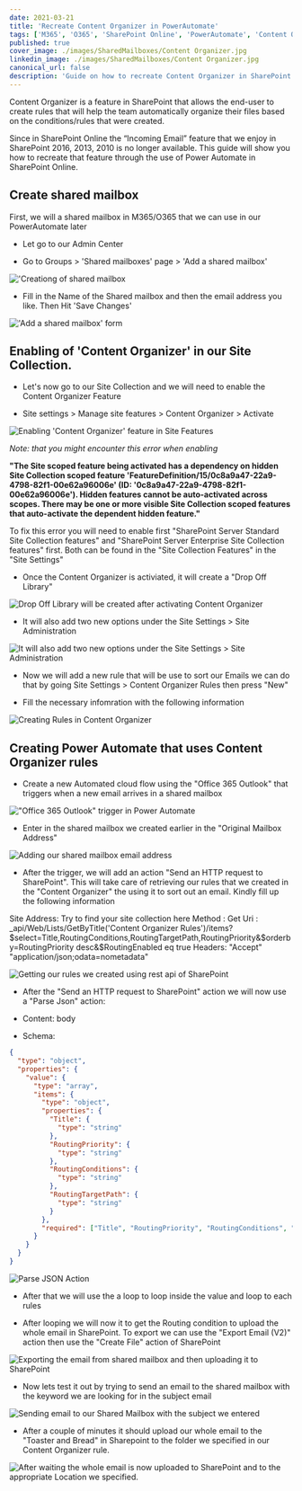 ```yaml
---
date: 2021-03-21
title: 'Recreate Content Organizer in PowerAutomate'
tags: ['M365', 'O365', 'SharePoint Online', 'PowerAutomate', 'Content Oganizer', 'Shared Mailbox']
published: true
cover_image: ./images/SharedMailboxes/Content Organizer.jpg
linkedin_image: ./images/SharedMailboxes/Content Organizer.jpg
canonical_url: false
description: 'Guide on how to recreate Content Organizer in SharePoint Online with the use of PowerAutomate'
---
```


Content Organizer is a feature in SharePoint that allows the end-user to create rules that will help the team automatically organize their files based on the conditions/rules that were created.

Since in SharePoint Online the “Incoming Email” feature that we enjoy in SharePoint 2016, 2013, 2010 is no longer available. This guide will show you how to recreate that feature through the use of Power Automate in SharePoint Online.

## Create shared mailbox

First, we will a shared mailbox in M365/O365 that we can use in our PowerAutomate later

- Let go to our Admin Center

- Go to Groups > 'Shared mailboxes' page > 'Add a shared mailbox'

!['Creationg of shared mailbox](./images/SharedMailboxes/1.jpg)

- Fill in the Name of the Shared mailbox and then the email address you like. Then Hit 'Save Changes'

!['Add a shared mailbox' form](./images/SharedMailboxes/2.jpg)

## Enabling of 'Content Organizer' in our Site Collection.

- Let's now go to our Site Collection and we will need to enable the Content Organizer Feature

- Site settings > Manage site features > Content Organizer > Activate

![Enabling 'Content Organizer' feature in Site Features](./images/SharedMailboxes/3.jpg)

_Note: that you might encounter this error when enabling_

**"The Site scoped feature being activated has a dependency on hidden Site Collection scoped feature 'FeatureDefinition/15/0c8a9a47-22a9-4798-82f1-00e62a96006e' (ID: '0c8a9a47-22a9-4798-82f1-00e62a96006e'). Hidden features cannot be auto-activated across scopes. There may be one or more visible Site Collection scoped features that auto-activate the dependent hidden feature."**

To fix this error you will need to enable first "SharePoint Server Standard Site Collection features" and "SharePoint Server Enterprise Site Collection features" first. Both can be found in the "Site Collection Features" in the "Site Settings"

- Once the Content Organizer is activiated, it will create a "Drop Off Library"

![Drop Off Library will be created after activating Content Organizer](./images/SharedMailboxes/4.jpg)

- It will also add two new options under the Site Settings > Site Administration

![It will also add two new options under the Site Settings > Site Administration](./images/SharedMailboxes/5.jpg)

- Now we will add a new rule that will be use to sort our Emails we can do that by going Site Settings > Content Organizer Rules then press "New"

- Fill the necessary infomration with the following information

![Creating Rules in Content Organizer](./images/SharedMailboxes/6.jpg)

## Creating Power Automate that uses Content Organizer rules

- Create a new Automated cloud flow using the "Office 365 Outlook" that triggers when a new email arrives in a shared mailbox

!["Office 365 Outlook" trigger in Power Automate](./images/SharedMailboxes/7.jpg)

- Enter in the shared mailbox we created earlier in the "Original Mailbox Address"

![Adding our shared mailbox email address](./images/SharedMailboxes/8.jpg)

- After the trigger, we will add an action "Send an HTTP request to SharePoint". This will take care of retrieving our rules that we created in the "Content Organizer" the using it to sort out an email. Kindly fill up the following information

Site Address: Try to find your site collection here
Method : Get
Uri : \_api/Web/Lists/GetByTitle('Content Organizer Rules')/items?$select=Title,RoutingConditions,RoutingTargetPath,RoutingPriority&$orderby=RoutingPriority desc&\$RoutingEnabled eq true
Headers: "Accept" "application/json;odata=nometadata"

![Getting our rules we created using rest api of SharePoint](./images/SharedMailboxes/9.jpg)

- After the "Send an HTTP request to SharePoint" action we will now use a "Parse Json" action:

- Content: body
- Schema:

```json {numberLines}
{
  "type": "object",
  "properties": {
    "value": {
      "type": "array",
      "items": {
        "type": "object",
        "properties": {
          "Title": {
            "type": "string"
          },
          "RoutingPriority": {
            "type": "string"
          },
          "RoutingConditions": {
            "type": "string"
          },
          "RoutingTargetPath": {
            "type": "string"
          }
        },
        "required": ["Title", "RoutingPriority", "RoutingConditions", "RoutingTargetPath"]
      }
    }
  }
}
```

![Parse JSON Action](./images/SharedMailboxes/10.jpg)

- After that we will use the a loop to loop inside the value and loop to each rules

- After looping we will now it to get the Routing condition to upload the whole email in SharePoint. To export we can use the "Export Email (V2)" action then use the "Create File" action of SharePoint

![Exporting the email from shared mailbox and then uploading it to SharePoint](./images/SharedMailboxes/11.jpg)

- Now lets test it out by trying to send an email to the shared mailbox with the keyword we are looking for in the subject email

![Sending email to our Shared Mailbox with the subject we entered](./images/SharedMailboxes/12.jpg)

- After a couple of minutes it should upload our whole email to the "Toaster and Bread" in Sharepoint to the folder we specified in our Content Organizer rule.

![After waiting the whole email is now uploaded to SharePoint and to the appropriate Location we specified.](./images/SharedMailboxes/13.jpg)
